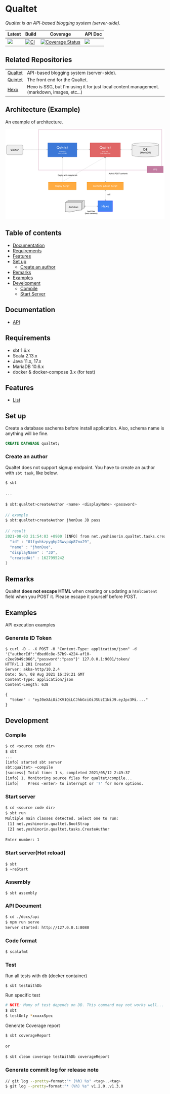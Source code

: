 # Qualtet

*Qualtet is an API-based blogging system (server-side).*

|Latest|Build|Coverage|API Doc|
|---|---|---|---|
|![](https://img.shields.io/badge/Release-v1.3.0-blue.svg?style=flat-square)|[![CI](https://img.shields.io/github/workflow/status/yoshinorin/qualtet/CI/master?label=CI)](https://github.com/yoshinorin/qualtet/actions)|[![Coverage Status](https://coveralls.io/repos/github/yoshinorin/qualtet/badge.svg?branch=master)](https://coveralls.io/github/yoshinorin/qualtet?branch=master)|[![](https://img.shields.io/badge/Doc-Swagger-blue.svg)](https://yoshinorin.github.io/qualtet/)|

## Related Repositories

|||
|---|---|
|[Qualtet](https://github.com/yoshinorin/qualtet)|API-based blogging system (server-side).|
|[Quintet](https://github.com/yoshinorin/quintet)|The front end for the Qualtet.|
|[Hexo](https://github.com/hexojs)|Hexo is SSG, but I'm using it for just local content management. (markdown, images, etc...) |

## Architecture (Example)

An example of architecture.

![](./docs/arch.svg)

## Table of contents

* [Documentation](#documentation)
* [Requirements](#requirements)
* [Features](#features)
* [Set up](#set-up)
    * [Create an author](#create-an-author)
* [Remarks](#remarks)
* [Examples](#examples)
* [Development](#development)
    * [Compile](#compile)
    * [Start Server](#start-server)

## Documentation

* [API](https://yoshinorin.github.io/qualtet/)

## Requirements

* sbt 1.6.x
* Scala 2.13.x
* Java 11.x, 17.x
* MariaDB 10.6.x
* docker & docker-compose 3.x (for test)

## Features

* [List](./docs/features.md)

## Set up

Create a database sachema before install application. Also, schema name is anything will be fine.

```sql
CREATE DATABASE qualtet;
```

### Create an author

Qualtet does not support signup endpoint. You have to create an author with `sbt task`, like below.

```scala
$ sbt

...

$ sbt:qualtet>createAuthor <name> <displayName> <password>

// example
$ sbt:qualtet>createAuthor jhonDue JD pass

// result
2021-08-03 21:54:03 +0900 [INFO] from net.yoshinorin.qualtet.tasks.createAuthor$ - author created: {
  "id" : "01fgvhkzpyghp23wvp4p87nx29",
  "name" : "jhonDue",
  "displayName" : "JD",
  "createdAt" : 1627995242
}
```

## Remarks

Qualtet **does not escape HTML** when creating or updating a `htmlContent` field when you POST it. Please escape it yourself before POST.

## Examples

API execution examples

### Generate ID Token

```
$ curl -D - -X POST -H "Content-Type: application/json" -d '{"authorId":"dbed0c8e-57b9-4224-af10-c2ee9b49c066","password":"pass"}' 127.0.0.1:9001/token/
HTTP/1.1 201 Created
Server: akka-http/10.2.4
Date: Sun, 08 Aug 2021 16:39:21 GMT
Content-Type: application/json
Content-Length: 638

{
  "token" : "eyJ0eXAiOiJKV1QiLCJhbGciOiJSUzI1NiJ9.eyJpc3Mi...."
}
```

## Development

### Compile

```sh
$ cd <source code dir>
$ sbt
...
[info] started sbt server
sbt:qualtet> ~compile
[success] Total time: 1 s, completed 2021/05/12 2:49:37
[info] 1. Monitoring source files for qualtet/compile...
[info]    Press <enter> to interrupt or '?' for more options.
```

### Start server

```sh
$ cd <source code dir>
$ sbt run
Multiple main classes detected. Select one to run:
 [1] net.yoshinorin.qualtet.BootStrap
 [2] net.yoshinorin.qualtet.tasks.CreateAuthor

Enter number: 1
```

### Start server(Hot reload)

```
$ sbt
$ ~reStart
```

### Assembly

```
$ sbt assembly
```

### API Document

```sh
$ cd ./docs/api
$ npm run serve
Server started: http://127.0.0.1:8080
```

### Code format

```sh
$ scalafmt
```

### Test

Run all tests with db (docker container)

```
$ sbt testWithDb
```

Run specific test

```sh
# NOTE: Many of test depends on DB. This command may not works well...
$ sbt
$ testOnly *xxxxxSpec
```

Generate Coverage report

```sh
$ sbt coverageReport

or

$ sbt clean coverage testWithDb coverageReport
```

### Generate commit log for release note

```sh
// git log --pretty=format:"* (%h) %s" <tag>..<tag>
$ git log --pretty=format:"* (%h) %s" v1.2.0..v1.3.0
```
